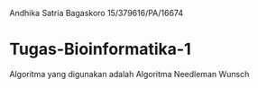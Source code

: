 Andhika Satria Bagaskoro
15/379616/PA/16674
# Tugas-Bioinformatika-1
Algoritma yang digunakan adalah Algoritma Needleman Wunsch
